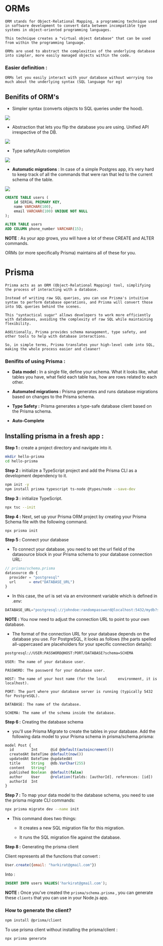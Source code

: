 # ORMs

    ORM stands for Object-Relational Mapping, a programming technique used in software development to convert data between incompatible type systems in object-oriented programming languages. 
    
    This technique creates a "virtual object database" that can be used from within the programming language.

    ORMs are used to abstract the complexities of the underlying database into simpler, more easily managed objects within the code.

### Easier definition : 
    ORMs let you easily interact with your database without worrying too much about the underlying syntax (SQL language for eg)

## Benifits of ORM's

- Simpler syntax (converts objects to SQL queries under the hood).
<img src="./assets/Pic-1.webp" />

- Abstraction that lets you flip the database you are using. Unified API irrespective of the DB.
<img src="./assets/Pic-2.webp" />

- Type safety/Auto completion
<img src="./assets/Pic-3.webp" />

- **Automatic migrations** : In case of a simple Postgres app, it’s very hard to keep track of all the commands that were ran that led to the current schema of the table.
<img src='./assets/Pic-4.webp'/>

```sql
CREATE TABLE users (
    id SERIAL PRIMARY KEY,
    name VARCHAR(100),
    email VARCHAR(100) UNIQUE NOT NULL
);

ALTER TABLE users
ADD COLUMN phone_number VARCHAR(15);
```

**NOTE** : As your app grows, you will have a lot of these CREATE  and ALTER  commands.

ORMs (or more specifically Prisma) maintains all of these for you.

# Prisma

    Prisma acts as an ORM (Object-Relational Mapping) tool, simplifying the process of interacting with a database. 

    Instead of writing raw SQL queries, you can use Prisma's intuitive syntax to perform database operations, and Prisma will convert those into SQL queries behind the scenes.

    This "syntactical sugar" allows developers to work more efficiently with databases, avoiding the complexity of raw SQL while maintaining flexibility.

    Additionally, Prisma provides schema management, type safety, and other tools to help with database interactions.

    So, in simple terms, Prisma translates your high-level code into SQL, making the whole process easier and cleaner!

### Benifits of using Prisma : 

- **Data model :** In a single file, define your schema. What it looks like, what tables you have, what field each table has, how are rows related to each other.

- **Automated migrations :** Prisma generates and runs database migrations based on changes to the Prisma schema. 

- **Type Safety :** Prisma generates a type-safe database client based on the Prisma schema.

- **Auto-Complete**

## Installing prisma in a fresh app : 

**Step 1 :** create a project directory and navigate into it.
```bash
mkdir hello-prisma
cd hello-prisma
```

**Step 2 :** initialize a TypeScript project and add the Prisma CLI as a development dependency to it.
```bash
npm init -y
npm install prisma typescript ts-node @types/node --save-dev
```

**Step 3 :** initialize TypeScript.
```bash
npx tsc --init
```

**Step 4 :** Next, set up your Prisma ORM project by creating your Prisma Schema file with the following command.
```bash
npx prisma init
```

**Step 5 :** Connect your database

- To connect your database, you need to set the url field of the datasource block in your Prisma schema to your database connection URL:

```typescript
// prisma/schema.prisma
datasource db {
  provider = "postgresql"
  url      = env("DATABASE_URL")
}
```

- In this case, the url is set via an environment variable which is defined in .env:

```javascript
DATABASE_URL="postgresql://johndoe:randompassword@localhost:5432/mydb?schema=public"
```
**NOTE :** You now need to adjust the connection URL to point to your own database.

- The format of the connection URL for your database depends on the database you use. For PostgreSQL, it looks as follows (the parts spelled all-uppercased are placeholders for your specific connection details):

```bash
postgresql://USER:PASSWORD@HOST:PORT/DATABASE?schema=SCHEMA
```

    USER: The name of your database user.

    PASSWORD: The password for your database user.

    HOST: The name of your host name (for the local     environment, it is localhost).

    PORT: The port where your database server is running (typically 5432 for PostgreSQL).

    DATABASE: The name of the database.

    SCHEMA: The name of the schema inside the database.

**Step 6 :** Creating the database schema

- you'll use Prisma Migrate to create the tables in your database. Add the following data model to your Prisma schema in prisma/schema.prisma:

```typescript
model Post {
  id        Int      @id @default(autoincrement())
  createdAt DateTime @default(now())
  updatedAt DateTime @updatedAt
  title     String   @db.VarChar(255)
  content   String?
  published Boolean  @default(false)
  author    User     @relation(fields: [authorId], references: [id])
  authorId  Int
}
```

**Step 7 :** To map your data model to the database schema, you need to use the prisma migrate CLI commands:

```bash
npx prisma migrate dev --name init
```

- This command does two things:
    - It creates a new SQL migration file for this migration.

    - It runs the SQL migration file against the database.

**Step 8 :** Generating the prisma client

Client represents all the functions that convert : 
```javascript
User.create({email: "harkirat@gmail.com"})
```
Into : 
```sql
INSERT INTO users VALUES('harkirat@gmail.com');
```

**NOTE :** Once you’ve created the `prisma/schema.prisma` , you can generate these `clients`  that you can use in your Node.js app.

### How to generate the client?
```bash
npm install @prisma/client
```

To use prisma client without installing the prisma/client :
```bash
npx prisma generate
```